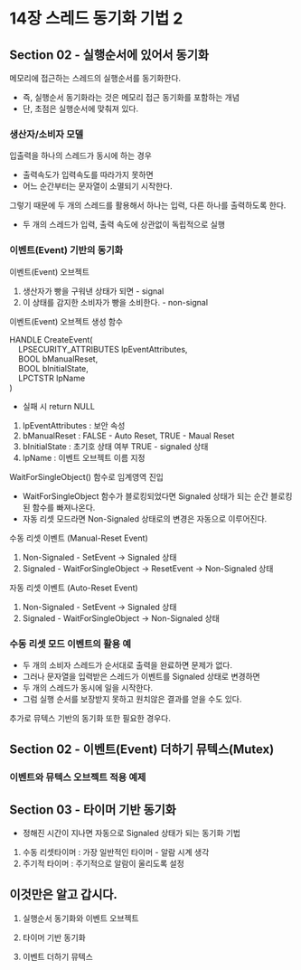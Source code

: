# 14장 스레드 동기화 기법 2

## Section 02 - 실행순서에 있어서 동기화
메모리에 접근하는 스레드의 실행순서를 동기화한다.
* 즉, 실행순서 동기화라는 것은 메모리 접근 동기화를 포함하는 개념
* 단, 초점은 실행순서에 맞춰져 있다.

### 생산자/소비자 모델
입출력을 하나의 스레드가 동시에 하는 경우
* 출력속도가 입력속도를 따라가지 못하면
* 어느 순간부터는 문자열이 소멸되기 시작한다.

그렇기 때문에 두 개의 스레드를 활용해서 하나는 입력, 다른 하나를 출력하도록 한다.
* 두 개의 스레드가 입력, 출력 속도에 상관없이 독립적으로 실행

### 이벤트(Event) 기반의 동기화
이벤트(Event) 오브젝트
1. 생산자가 빵을 구워낸 상태가 되면 - signal
2. 이 상태를 감지한 소비자가 빵을 소비한다. - non-signal

이벤트(Event) 오브젝트 생성 함수

HANDLE CreateEvent(\
&nbsp;&nbsp;&nbsp;&nbsp;LPSECURITY_ATTRIBUTES lpEventAttributes,\
&nbsp;&nbsp;&nbsp;&nbsp;BOOL bManualReset,\
&nbsp;&nbsp;&nbsp;&nbsp;BOOL bInitialState,\
&nbsp;&nbsp;&nbsp;&nbsp;LPCTSTR lpName\
)

* 실패 시 return NULL

1. lpEventAttributes : 보안 속성
2. bManualReset : FALSE - Auto Reset, TRUE - Maual Reset
3. bInitialState : 초기호 상태 여부 TRUE - signaled 상태
4. lpName : 이벤트 오브젝트 이름 지정

WaitForSingleObject() 함수로 임계영역 진입
* WaitForSingleObject 함수가 블로킹되었다면 Signaled 상태가 되는 순간 블로킹된 함수를 빠져나온다.
* 자동 리셋 모드라면 Non-Signaled 상태로의 변경은 자동으로 이루어진다.

수동 리셋 이벤트 (Manual-Reset Event)
1. Non-Signaled - SetEvent -> Signaled 상태
2. Signaled - WaitForSingleObject -> ResetEvent -> Non-Signaled 상태

자동 리셋 이벤트 (Auto-Reset Event)
1. Non-Signaled - SetEvent -> Signaled 상태
2. Signaled - WaitForSingleObject -> Non-Signaled 상태

### 수동 리셋 모드 이벤트의 활용 예
* 두 개의 소비자 스레드가 순서대로 출력을 완료하면 문제가 없다.
* 그러나 문자열을 입력받은 스레드가 이벤트를 Signaled 상태로 변경하면
* 두 개의 스레드가 동시에 일을 시작한다.
* 그럼 실행 순서를 보장받지 못하고 원치않은 결과를 얻을 수도 있다.

추가로 뮤텍스 기반의 동기화 또한 필요한 경우다.


## Section 02 - 이벤트(Event) 더하기 뮤텍스(Mutex)
### 이벤트와 뮤텍스 오브젝트 적용 예제


## Section 03 - 타이머 기반 동기화
* 정해진 시간이 지나면 자동으로 Signaled 상태가 되는 동기화 기법

1. 수동 리셋타이머 : 가장 일반적인 타이머 - 알람 시계 생각
2. 주기적 타이머 : 주기적으로 알람이 울리도록 설정

## 이것만은 알고 갑시다.
1. 실행순서 동기화와 이벤트 오브젝트

2. 타이머 기반 동기화
3. 이벤트 더하기 뮤텍스